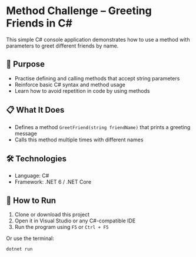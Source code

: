 # Method Challenge – Greeting Friends in C#

This simple C# console application demonstrates how to use a method with parameters to greet different friends by name.

## 🧠 Purpose

- Practise defining and calling methods that accept string parameters
- Reinforce basic C# syntax and method usage
- Learn how to avoid repetition in code by using methods

## 📋 What It Does

- Defines a method `GreetFriend(string friendName)` that prints a greeting message
- Calls this method multiple times with different names

## 🛠️ Technologies

- Language: C#
- Framework: .NET 6 / .NET Core

## 🚀 How to Run

1. Clone or download this project
2. Open it in Visual Studio or any C#-compatible IDE
3. Run the program using `F5` or `Ctrl + F5`

Or use the terminal:

```bash
dotnet run
